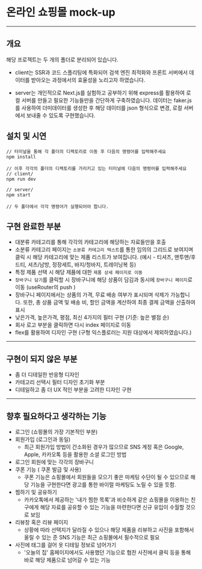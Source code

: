 # 온라인 쇼핑몰 mock-up

---

## 개요

해당 프로젝트는 두 개의 폴더로 분리되어 있습니다.

- client는 SSR과 코드 스플리팅에 특화되어 검색 엔진 최적화와 프론트 서버에서 데이터를 받아오는 과정에서의 효율성을 노리고자 하였습니다.

- server는 개인적으로 Next.js를 실험하고 공부하기 위해 express를 활용하여 로컬 서버를 만들고 필요한 기능들만을 간단하게 구축하였습니다. 데이터는 faker.js를 사용하여 더미데이터를 생성한 후 해당 데이터를 json 형식으로 변경, 로컬 서버에서 보내줄 수 있도록 구현했습니다.

## 설치 및 시연

```shell
// 터미널을 통해 각 폴더의 디렉토리로 이동 후 다음의 명령어를 입력해주세요
npm install

// 이후 각각의 폴더의 디렉토리를 가리키고 있는 터미널에 다음의 명령어를 입력해주세요
// client/
npm run dev

// server/
npm start

// 두 폴더에서 각각 명령어가 실행되어야 합니다.
```

## 구현 완료한 부분

- 대분류 카테고리를 통해 각각의 카테고리에 해당하는 자료들만을 호출
- 소분류 카테고리 페이지는 `소분류 카테고리 텍스트`를 통한 임의의 그리드로 보여지며 클릭 시 해당 카테고리에 맞는 제품 리스트가 보여집니다. (예시 - 티셔츠, 맨투맨/후드티, 셔츠/남방, 정장세트, 바지/청바지, 트레이닝복 등)
- 특정 제품 선택 시 해당 제품에 대한 `제품 상세 페이지로 이동`
- `장바구니 담기`를 클릭할 시 장바구니에 해당 상품이 담김과 동시에 `장바구니 페이지`로 이동 (useRouter의 push )
- 장바구니 페이지에서는 상품의 가격, 무료 배송 여부가 표시되며 삭제가 가능합니다. 또한, 총 상품 금액 및 배송 비, 할인 금액을 계산하여 최종 결제 금액을 산출하여 표시
- 낮은가격, 높은가격, 평점, 최신 4가지의 필터 구현 (기준: 높은 별점 순)
- 회사 로고 부분을 클릭하면 다시 index 페이지로 이동
- flex를 활용하여 디자인 구현 (구형 익스플로러는 지원 대상에서 제외하였습니다.)

---

## 구현이 되지 않은 부분

- 좀 더 디테일한 반응형 디자인
- 카테고리 선택시 필터 디자인 초기화 부분
- 디테일하고 좀 더 UX 적인 부분을 고려한 디자인 구현

---

## 향후 필요하다고 생각하는 기능

- 로그인 (쇼핑몰의 가장 기본적인 부분)
- 회원가입 (로그인과 동일)
  - 최근 회원가입 방법이 간소화된 경우가 많으므로 SNS 계정 혹은 Google, Apple, 카카오톡 등을 활용한 소셜 로그인 방법
- 로그인 회원에 맞는 각각의 장바구니
- 쿠폰 기능 ( 쿠폰 발급 및 사용)
  - 쿠폰 기능은 쇼핑몰에서 회원들을 모으기 좋은 마케팅 수단이 될 수 있으므로 해당 기능을 구현한다면 광고를 통한 바이럴 마케팅도 노릴 수 있을 듯함.
- 찜하기 및 공유하기
  - 카카오톡에서 제공하는 '내가 찜한 목록'과 비슷하게 같은 쇼핑몰을 이용하는 친구에게 해당 자료를 공유할 수 있는 기능을 마련한다면 신규 유입이 수월할 것으로 보임
- 리뷰창 혹은 리뷰 페이지
  - 상황에 따라 선택지가 달라질 수 있으나 해당 제품을 리뷰하고 사진을 포함해서 올릴 수 있는 준 SNS 기능은 최근 쇼핑몰에서 필수적으로 필요
- 사진에 태그를 걸어 옷 디테일 정보로 넘어가기
  - '오늘의 집' 홈페이지에서도 사용했던 기능으로 협찬 사진에서 클릭 등을 통해 바로 해당 제품으로 넘어갈 수 있는 기능